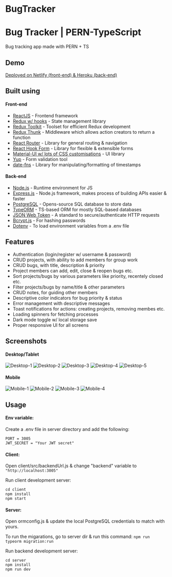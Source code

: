 # BugTracker

# Bug Tracker | PERN-TypeScript

Bug tracking app made with PERN + TS

## Demo

[Deployed on Netlify (front-end) & Heroku (back-end)](https://abugtracker.netlify.app)

## Built using

#### Front-end

- [ReactJS](https://reactjs.org/) - Frontend framework
- [Redux w/ hooks](https://redux.js.org/) - State management library
- [Redux Toolkit](https://redux-toolkit.js.org/) - Toolset for efficient Redux development
- [Redux Thunk](https://github.com/reduxjs/redux-thunk) - Middleware which allows action creators to return a function
- [React Router](https://reactrouter.com/) - Library for general routing & navigation
- [React Hook Form](https://react-hook-form.com/) - Library for flexible & extensible forms
- [Material-UI w/ lots of CSS customisations](https://material-ui.com/) - UI library
- [Yup](https://github.com/jquense/yup) - Form validation tool
- [date-fns](https://date-fns.org/) - Library for manipulating/formatting of timestamps

#### Back-end

- [Node.js](https://nodejs.org/en/) - Runtime environment for JS
- [Express.js](https://expressjs.com/) - Node.js framework, makes process of building APIs easier & faster
- [PostgreSQL](https://www.postgresql.org/) - Opens-source SQL database to store data
- [TypeORM](https://typeorm.io/) - TS-based ORM for mostly SQL-based databases
- [JSON Web Token](https://jwt.io/) - A standard to secure/authenticate HTTP requests
- [Bcrypt.js](https://www.npmjs.com/package/bcryptjs) - For hashing passwords
- [Dotenv](https://www.npmjs.com/package/dotenv) - To load environment variables from a .env file

## Features

- Authentication (login/register w/ username & password)
- CRUD projects, with ability to add members for group work
- CRUD bugs, with title, description & priority
- Project members can add, edit, close & reopen bugs etc.
- Sort projects/bugs by various parameters like priority, recentely closed etc.
- Filter projects/bugs by name/title & other parameters
- CRUD notes, for guiding other members
- Descriptive color indicators for bug priority & status
- Error management with descriptive messages
- Toast notifications for actions: creating projects, removing membes etc.
- Loading spinners for fetching processes
- Dark mode toggle w/ local storage save
- Proper responsive UI for all screens

## Screenshots

#### Desktop/Tablet

![Desktop-1](https://github.com/amand33p/bug-tracker-pern-ts/blob/master/screenshots/desktop-1.jpg)
![Desktop-2](https://github.com/amand33p/bug-tracker-pern-ts/blob/master/screenshots/desktop-2.jpg)
![Desktop-3](https://github.com/amand33p/bug-tracker-pern-ts/blob/master/screenshots/desktop-3.jpg)
![Desktop-4](https://github.com/amand33p/bug-tracker-pern-ts/blob/master/screenshots/desktop-4.jpg)
![Desktop-5](https://github.com/amand33p/bug-tracker-pern-ts/blob/master/screenshots/desktop-5.jpg)

#### Mobile

![Mobile-1](https://github.com/amand33p/bug-tracker-pern-ts/blob/master/screenshots/mobile-1.jpg)
![Mobile-2](https://github.com/amand33p/bug-tracker-pern-ts/blob/master/screenshots/mobile-2.jpg)
![Mobile-3](https://github.com/amand33p/bug-tracker-pern-ts/blob/master/screenshots/mobile-3.jpg)
![Mobile-4](https://github.com/amand33p/bug-tracker-pern-ts/blob/master/screenshots/mobile-4.jpg)

## Usage

#### Env variable:

Create a .env file in server directory and add the following:

```
PORT = 3005
JWT_SECRET = "Your JWT secret"

```

#### Client:

Open client/src/backendUrl.js & change "backend" variable to `"http://localhost:3005"`

Run client development server:

```
cd client
npm install
npm start
```

#### Server:

Open ormconfig.js & update the local PostgreSQL credentials to match with yours.

To run the migarations, go to server dir & run this command:
`npm run typeorm migration:run`

Run backend development server:

```
cd server
npm install
npm run dev
```
